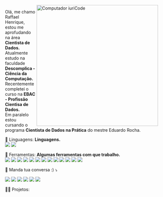 <img src="https://raw.githubusercontent.com/MicaelliMedeiros/micaellimedeiros/master/image/computer-illustration.png" min-width="400px" max-width="400px" width="400px" align="right" alt="Computador iuriCode">

<p align="left"> 
  Olá, me chamo Raffael Henrique, estou me aprofudando na área <strong>Cientista de Dados.</strong><br>
  Atualmente estudo na faculdade <strong>Descomplica - Ciência da Computação.</strong><br>
  Recentemente completei o curso na <strong>EBAC - Profissão Cientisa de Dados.</strong><br>
  Em paralelo estou cursando o programa <strong>Cientista de Dados na Prática</strong> do mestre Eduardo Rocha.<br>
</p>

<p align="left">
  🦄 Linguagens: <strong>Linguagens.</strong><br>
 <img src="https://img.shields.io/badge/Python-FFD43B?style=for-the-badge&logo=python&logoColor=blue" />
 <img src="https://img.shields.io/badge/R-276DC3?style=for-the-badge&logo=r&logoColor=white" />
</p>

<p align="left">
  💼 Ferramentas: <strong>Algumas ferramentas com que trabalho.</strong><br>
 <img src="https://img.shields.io/badge/Numpy-777BB4?style=for-the-badge&logo=numpy&logoColor=white" />
 <img src="https://img.shields.io/badge/Pandas-2C2D72?style=for-the-badge&logo=pandas&logoColor=white" />
 <img src="https://img.shields.io/badge/scikit_learn-F7931E?style=for-the-badge&logo=scikit-learn&logoColor=white" />
 <img src="https://img.shields.io/badge/Streamlit-FF4B4B?style=for-the-badge&logo=Streamlit&logoColor=white" />
 <img src="https://img.shields.io/badge/TensorFlow-FF6F00?style=for-the-badge&logo=TensorFlow&logoColor=white" />
 <img src="https://img.shields.io/badge/Microsoft_Office-D83B01?style=for-the-badge&logo=microsoft-office&logoColor=white" />
 <img src="https://img.shields.io/badge/Ubuntu-E95420?style=for-the-badge&logo=ubuntu&logoColor=white" />
 <img src="https://img.shields.io/badge/GitHub-100000?style=for-the-badge&logo=github&logoColor=white" />
 <img src="https://img.shields.io/badge/GIT-E44C30?style=for-the-badge&logo=git&logoColor=white" />
 <img src="https://img.shields.io/badge/MySQL-00000F?style=for-the-badge&logo=mysql&logoColor=white" />
 <img src="https://img.shields.io/badge/Heroku-430098?style=for-the-badge&logo=heroku&logoColor=white" />
 <img src="https://img.shields.io/badge/Amazon_AWS-232F3E?style=for-the-badge&logo=amazon-aws&logoColor=white" />
 <img src="https://img.shields.io/badge/SAP-0FAAFF?style=for-the-badge&logo=sap&logoColor=white" />
</p>

<p align="left">
  💌 Manda tua conversa :) ⤵️
</p>

<p align="left">
  <a href="mailto:raffael3535@gmail.com" alt="Gmail">
  <img src="https://img.shields.io/badge/Gmail-D14836?style=for-the-badge&logo=gmail&logoColor=white" /></a>

  <a href="https://www.linkedin.com/in/raffael-henrique-59922520a/" alt="Linkedin">
  <img src="https://img.shields.io/badge/LinkedIn-0077B5?style=for-the-badge&logo=linkedin&logoColor=white" /></a>

  <a href="https://wa.me/5581992321504" alt="WhatsApp">
  <img src="https://img.shields.io/badge/WhatsApp-25D366?style=for-the-badge&logo=whatsapp&logoColor=white" /></a>

  <a href="https://www.facebook.com/RHFarias" alt="Facebook">
  <img src="https://img.shields.io/badge/Facebook-1877F2?style=for-the-badge&logo=facebook&logoColor=white" /></a>

  <a href="https://www.instagram.com/rhfariasn/" alt="Instagram">
  <img src="https://img.shields.io/badge/Instagram-E4405F?style=for-the-badge&logo=instagram&logoColor=white" /></a>
  
  <a href="https://medium.com/@raffaelhfarias" alt="Medium">
  <img src="https://img.shields.io/badge/Medium-12100E?style=for-the-badge&logo=medium&logoColor=white" /></a>  
  
</p>

<p align="left">
  👨‍🔬 Projetos:
</p>

